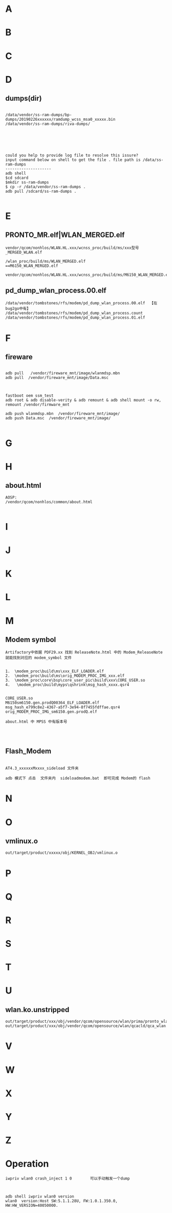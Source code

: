 # A



# B
# C
# D

## dumps(dir)
```

/data/vendor/ss-ram-dumps/bp-dumps/20190226xxxxxx/ramdump_wcss_msa0_xxxxx.bin
/data/vendor/ss-ram-dumps/riva-dumps/






could you help to provide log file to resolve this issure?
input command below on shell to get the file . file path is /data/ss-ram-dumps
--------------------
adb shell
$cd sdcard
$mkdir ss-ram-dumps
$ cp -r /data/vendor/ss-ram-dumps . 
adb pull /sdcard/ss-ram-dumps .


```

# E
## PRONTO_MR.elf|WLAN_MERGED.elf
```
vendor/qcom/nonhlos/WLAN.HL.xxx/wcnss_proc/build/ms/xxx型号_MERGED_WLAN.elf

/wlan_proc/build/ms/WLAN_MERGED.elf 
==M6150_WLAN_MERGED.elf

vendor/qcom/nonhlos/WLAN.HL.xxx/wcnss_proc/build/ms/M6150_WLAN_MERGED.elf

```

## pd_dump_wlan_process.00.elf
```
/data/vendor/tombstones/rfs/modem/pd_dump_wlan_process.00.elf  【在 bug2go中有】
/data/vendor/tombstones/rfs/modem/pd_dump_wlan_process.count
/data/vendor/tombstones/rfs/modem/pd_dump_wlan_process.01.elf

```

# F
## fireware
```

adb pull   /vendor/fireware_mnt/image/wlanmdsp.mbn
adb pull  /vendor/fireware_mnt/image/Data.msc



fastboot oem ssm_test
adb root & adb disable-verity & adb remount & adb shell mount -o rw, remount /vendor/firmware_mnt

adb push wlanmdsp.mbn  /vendor/fireware_mnt/image/
adb push Data.msc  /vendor/fireware_mnt/image/


```
# G
# H

## about.html
```
AOSP:
/vendor/qcom/nonhlos/common/about.html


```

# I
# J
# K
# L
# M

## Modem symbol
```
Artifactory中依据 PDF29.xx 找到 ReleaseNote.html 中的 Modem_ReleaseNote 就能找到对应的 modem_symbol 文件


1.  \modem_proc\build\ms\xxx_ELF_LOADER.elf 
2.  \modem_proc\build\ms\orig_MODEM_PROC_IMG_xxx.elf 
3.  \modem_proc\core\bsp\core_user_pic\build\xxx\CORE_USER.so 
4.   \modem_proc\build\myps\qshrink\msg_hash_xxxx.qsr4 


CORE_USER.so
M6150sm6150.gen.prodQ00364_ELF_LOADER.elf
msg_hash_e799c8e2-4367-a5f7-3e94-8f7455fdffae.qsr4
orig_MODEM_PROC_IMG_sm6150.gen.prodQ.elf

about.html 中 MPSS 中有版本号




```

## Flash_Modem
```

AT4.3_xxxxxxMxxxx_sideload 文件夹

adb 模式下 点击  文件夹内  sideloadmodem.bat  即可完成 Modem的 flash
```


# N
# O
## vmlinux.o
```
out/target/product/xxxxx/obj/KERNEL_OBJ/vmlinux.o

```
# P

# Q
# R
# S
# T
# U
## wlan.ko.unstripped
```
out/target/product/xxx/obj/vendor/qcom/opensource/wlan/prima/pronto_wlan.ko.unstripped
out/target/product/xxx/obj/vendor/qcom/opensource/wlan/qcacld/qca_wlan.ko.unstripped

```
# V

# W
# X
# Y
# Z


# Operation
```
iwpriv wlan0 crash_inject 1 0        可以手动触发一个dump



adb shell iwpriv wlan0 version 
wlan0  version:Host SW:5.1.1.28U, FW:1.0.1.350.0, HW:HW_VERSION=40050000.

```